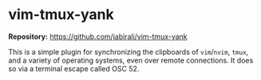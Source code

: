 # vim-tmux-yank

**Repository:** https://github.com/jabirali/vim-tmux-yank

This is a simple plugin for synchronizing the clipboards of `vim`/`nvim`,
`tmux`, and a variety of operating systems, even over remote connections.
It does so via a terminal escape called OSC 52.
